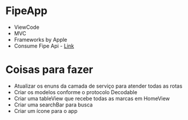 # FipeApp

- ViewCode
- MVC
- Frameworks by Apple
- Consume Fipe Api - [Link](http://fipeapi.appspot.com)

# Coisas para fazer

- Atualizar os enuns da camada de serviço para atender todas as rotas
- Criar os modelos conforme o protocolo Decodable
- Criar uma tableView que recebe todas as marcas em HomeView
- Criar uma searchBar para busca
- Criar um ícone para o app

